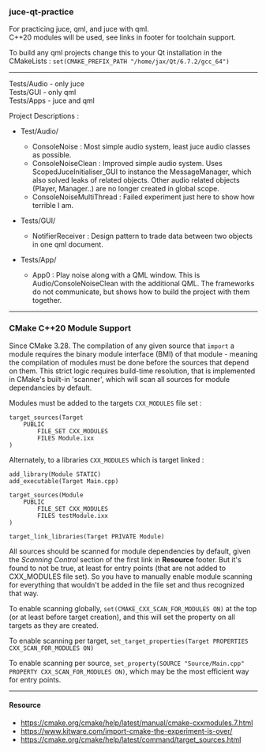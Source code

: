### juce-qt-practice

For practicing juce, qml, and juce with qml. <br>
C++20 modules will be used, see links in footer for toolchain support.

To build any qml projects change this to your Qt installation in the CMakeLists : `set(CMAKE_PREFIX_PATH "/home/jax/Qt/6.7.2/gcc_64")`

---

Tests/Audio - only juce <br>
Tests/GUI - only qml <br>
Tests/Apps - juce and qml <br>


Project Descriptions :

- Test/Audio/
	- ConsoleNoise : Most simple audio system, least juce audio classes as possible.
	- ConsoleNoiseClean : Improved simple audio system. Uses ScopedJuceInitialiser_GUI to instance the MessageManager, which also solved leaks of related objects. Other audio related objects (Player, Manager..) are no longer created in global scope.
	- ConsoleNoiseMultiThread : Failed experiment just here to show how terrible I am.
	
- Tests/GUI/
	- NotifierReceiver : Design pattern to trade data between two objects in one qml document.
- Tests/App/
  - App0 : Play noise along with a QML window. This is Audio/ConsoleNoiseClean with the additional QML. The frameworks do not communicate, but shows how to build the project with them together.


---

### CMake C++20 Module Support

Since CMake 3.28. The compilation of any given source that `import` a module requires the binary module interface (BMI) of that module - meaning the compilation of modules must be done before
the sources that depend on them. This strict logic requires build-time resolution, that is implemented in CMake's built-in 'scanner', which will scan all sources for module dependancies by default.


Modules must be added to the targets `CXX_MODULES` file set :
```
target_sources(Target
    PUBLIC
        FILE_SET CXX_MODULES
        FILES Module.ixx
)
```

Alternately, to a libraries `CXX_MODULES` which is target linked :

```
add_library(Module STATIC)
add_executable(Target Main.cpp)

target_sources(Module
    PUBLIC
        FILE_SET CXX_MODULES
        FILES testModule.ixx
)

target_link_libraries(Target PRIVATE Module)
```

All sources should be scanned for module dependencies by default, given the _Scanning Control_ section of the first link in **Resource** footer. But it's found to not be true, at least for entry points (that are not added to CXX_MODULES file set). So you have to manually enable module scanning for everything that wouldn't be added in the file set and thus recognized that way.
<br>

To enable scanning globally, `set(CMAKE_CXX_SCAN_FOR_MODULES ON)` at the top (or at least before target creation), and this will set the property on all targets as they are created.
<br>

To enable scanning per target, `set_target_properties(Target PROPERTIES CXX_SCAN_FOR_MODULES ON)`
<br>

To enable scanning per source, `set_property(SOURCE "Source/Main.cpp" PROPERTY CXX_SCAN_FOR_MODULES ON)`, which may be the most efficient way for entry points.

---

#### Resource

- https://cmake.org/cmake/help/latest/manual/cmake-cxxmodules.7.html <br>
- https://www.kitware.com/import-cmake-the-experiment-is-over/ <br>
- https://cmake.org/cmake/help/latest/command/target_sources.html
